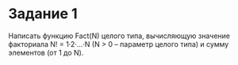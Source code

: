 # Задание 1

Написать функцию Fact(N) целого типа, вычисляющую значение факториала N! = 1·2·...·N (N > 0 – параметр целого типа) и сумму элементов (от 1 до N).